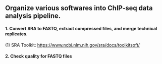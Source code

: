 ## Organize various softwares into ChIP-seq data analysis pipeline.
                       
                       
#### 1. Convert SRA to FASTQ, extract compressed files, and merge technical replicates.
(1)  SRA Toolkit: https://www.ncbi.nlm.nih.gov/sra/docs/toolkitsoft/               

#### 2. Check quality for FASTQ files

